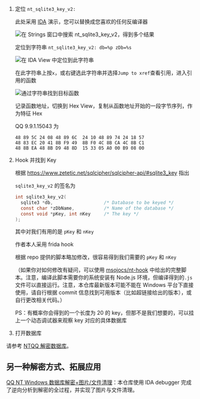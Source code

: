 1. 定位 `nt_sqlite3_key_v2:`

   此处采用 [IDA](https://down.52pojie.cn/Tools/Disassemblers/IDA_Pro_v8.3_Portable.zip) 演示，您可以替换成您喜欢的任何反编译器

   ![在 Strings 窗口中搜索 nt_sqlite3_key_v2，得到多个结果](/img/image-win-1.webp)

   定位到字符串 `nt_sqlite3_key_v2: db=%p zDb=%s`

   ![在 IDA View 中定位到此字符串](/img/image-win-2.webp)

   在此字符串上按`x`，或右键选此字符串并选择`Jump to xref`查看引用，进入引用的函数

   ![通过字符串找到目标函数](/img/image-win-3.webp)

   记录函数地址，切换到 Hex View，复制从函数地址开始的一段字节序列，作为特征 Hex

   QQ 9.9.1.15043 为

   ```plain
   48 89 5C 24 08 48 89 6C  24 10 48 89 74 24 18 57
   48 83 EC 20 41 8B F9 49  8B F0 4C 8B CA 4C 8B C1
   48 8B EA 48 8B D9 48 8D  15 33 05 A0 00 B9 08 00
   ```

2. Hook 并找到 Key

   根据 <https://www.zetetic.net/sqlcipher/sqlcipher-api/#sqlite3_key> 指出

   `sqlite3_key_v2` 的签名为

   ```c
   int sqlite3_key_v2(
     sqlite3 *db,                   /* Database to be keyed */
     const char *zDbName,           /* Name of the database */
     const void *pKey, int nKey     /* The key */
   );
   ```

   其中对我们有用的是 `pKey` 和 `nKey`

   作者本人采用 frida hook

   根据 repo 提供的脚本略加修改，很容易得到我们需要的 `pKey` 和 `nKey`

   （如果你对如何修改有疑问，可以使用 [msojocs/nt-hook](https://github.com/msojocs/nt-hook/tree/4414f372ee4847be9d91d7436abb7653f8908f91) 中给出的完整脚本。注意，编译此脚本需要你的系统安装有 Node.js 环境，但编译得到的`.js`文件可以直接运行。注意，本仓库最新版本可能不能在 Windows 平台下直接使用，请自行根据 commit 信息找到可用版本（比如超链接给出的版本），或自行更改相关代码。）

   PS：有概率你会得到的一个长度为 20 的 key，但那不是我们想要的，可以挂上一个动态调试器来观察 key 对应的具体数据库

3. 打开数据库

请参考 [NTQQ 解密数据库](NTQQ%20解密数据库.md)。

## 另一种解密方式、拓展应用

[QQ NT Windows 数据库解密+图片/文件清理](https://github.com/Mythologyli/qq-nt-db)：本仓库使用 IDA debugger 完成了逆向分析到解密的全过程，并实现了图片与文件清理。
